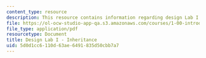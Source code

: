 ```yaml
---
content_type: resource
description: This resource contains information regarding design Lab I - inheritance.
file: https://ol-ocw-studio-app-qa.s3.amazonaws.com/courses/1-00-introduction-to-computers-and-engineering-problem-solving-spring-2012/5d0d1cc6110d63ae6491835d50cbb7a7_MIT1_00S12_Lec_16.pdf
file_type: application/pdf
resourcetype: Document
title: Design Lab I - Inheritance
uid: 5d0d1cc6-110d-63ae-6491-835d50cbb7a7
---
```

